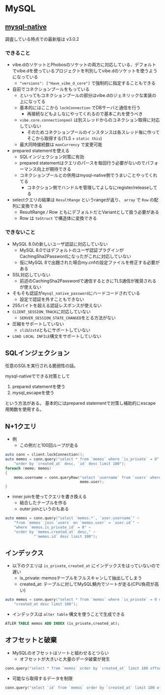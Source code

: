 # MySQL

## [mysql-native](https://github.com/mysql-d/mysql-native)

調査している時点での最新版は v3.0.2

### できること

- vibe.dのソケットとPhobosのソケットの両方に対応している、デフォルトでvibe.dを使っているプロジェクトを判別してvibe.dのソケットを使うようになっている
  - `"versions": ["Have_vibe_d_core"]` で強制的に指定することもできる
- 自前でコネクションプールをもっている
  - といってもコネクションプールの部分はvibe.dのジェネリックな実装の上になってる
  - 基本的にはここから `lockConnection` でDBサーバと通信を行う
    - 再接続などもよしなにやってくれるので基本これを使うべき
  - `vibe.core.connectionpool` は別スレッドからのコネクション取得に対応していない
    - そのためコネクションプールのインスタンスは各スレッド毎に作ってそこから取得する(TLS + `static this`)
  - 最大同時接続数は `maxCurrency` で変更可能
- prepared statementを使える
  - SQLインジェクション対策に有効
  - prepared statementはクエリのパースを毎回行う必要がないのでパフォーマンス向上が期待できる
  - コネクションプールとの併用はmysql-native側でうまいことやってくれてる
    - コネクション側でハンドルを管理してよしなにregister/releaseしてる
- selectクエリの結果は `ResultRange` というrangeが返り、 `array` で `Row` の配列に変換できる
  - ResultRange / Row ともにデフォルトだとVariantとして扱う必要がある
  - Row は `toStruct` で構造体に変換できる

### できないこと

- MySQL 8.0の新しいユーザ認証に対応していない
  - MySQL 8.0ではデフォルトのユーザ認証プラグインがCachingSha2Passwordになったがこれに対応していない
  - 仮にMySQL 8で出題された場合my.cnfの設定ファイルを修正する必要がある
- SSL対応していない
  - 前述のCachingSha2Passwordで通信するときにTLS通信が推奨されるが使えない
- そもそも認証が`mysql_native_password`にハードコードされている
  - 設定で認証を外すこともできない
- 255バイトを超える認証レスポンスが使えない
- `CLIENT_SESSION_TRACK`に対応していない
  - `SERVER_SESSION_STATE_CHANGED`をとる方法がない
- 圧縮をサポートしていない
  - `zlib`/`zstd`ともにサポートしていない
- `LOAD LOCAL INFILE`構文をサポートしていない

## SQLインジェクション

任意のSQLを実行される脆弱性の話。

mysql-nativeでできる対策として

1. prepared statementを使う
2. mysql_escapeを使う

という方法がある。
基本的にはprepared statementで対策し補助的にescape用関数を使用する。

## N+1クエリ

- 例
  - この例だと100回ループが走る

```d
auto conn = client.lockConnection();
auto memos = conn.query("select * from `memos` where `is_private` = 0" ~
    "order by `created_at` desc, `id` desc limit 100");
foreach (memo; memos)
{
    memo.username = conn.queryRow("select `username` from `users` where `id` = ?",
                                  memo.user);
}
```

- inner joinを使ってクエリを書き換える
  - 結合したテーブルを作る
  - outer joinというのもある

```d
auto memos = conn.query("select `memos.*`, `user.username`" ~
    "from `memos` join `users` on `memos.user` = `user.id`" ~
    "where `memos.is_private_id` = 0" ~
    "order by `memos.created_at` desc," ~
             "`memos.id` desc limit 100");
```

## インデックス

- 以下のクエリは `is_private`, `created_at` にインデックスをはっていないので遅い
  - is_private: memosテーブルをフルスキャンして抽出してしまう
  - created_at: テーブルに対してMySQL鯖内でソートが走る(CPU負荷が高い)

```d
auto memos = conn.query("select * from `memos` where `is_private` = 0 order by" ~
    "created_at desc limit 100");
```

- インデックスは `alter table` 構文を使うことで生成できる

```sql
ATLER TABLE memos ADD INDEX (is_private,created_at);
```

## オフセットと破棄

- MySQLのオフセットはソートと組わせるとつらい
  - オフセットが大きいと大量のデータ破棄が発生

```d
conn.query("select * from `memos` order by `created_at` limit 100 offset 10000");
```

- 可能なら取得するデータを制限

```d
conn.query("select `id` from `memos` order by `created_at` limit 100 offset 10000");
```
